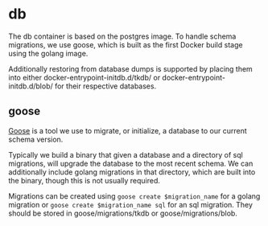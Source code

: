 # db

The db container is based on the postgres image.
To handle schema migrations, we use goose, which is built as the first Docker build stage using the golang image.

Additionally restoring from database dumps is supported by placing them into either docker-entrypoint-initdb.d/tkdb/ or docker-entrypoint-initdb.d/blob/ for their respective databases.

## goose
[Goose](https://github.com/pressly/goose) is a tool we use to migrate, or initialize, a database to our current schema version.

Typically we build a binary that given a database and a directory of sql migrations, will upgrade the database to the most recent schema.
We can additionally include golang migrations in that directory, which are built into the binary, though this is not usually required.

Migrations can be created using `goose create $migration_name` for a golang migration or `goose create $migration_name sql` for an sql migration.
They should be stored in goose/migrations/tkdb or goose/migrations/blob.